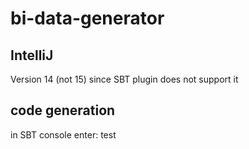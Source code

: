 # bi-data-generator

## IntelliJ
Version 14 (not 15) since SBT plugin does not support it

## code generation
in SBT console enter:
test

